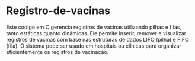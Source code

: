 # Registro-de-vacinas
Este código em C gerencia registros de vacinas utilizando pilhas e filas, tanto estáticas quanto dinâmicas. Ele permite inserir, remover e visualizar registros de vacinas com base nas estruturas de dados LIFO (pilha) e FIFO (fila). O sistema pode ser usado em hospitais ou clínicas para organizar eficientemente os registros de vacinação.
